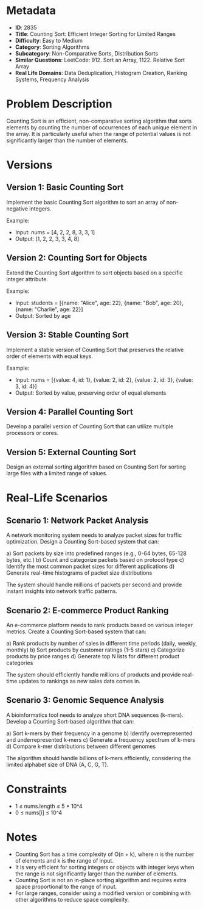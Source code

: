 # Metadata

- **ID**: 2835
- **Title**: Counting Sort: Efficient Integer Sorting for Limited Ranges
- **Difficulty**: Easy to Medium
- **Category**: Sorting Algorithms
- **Subcategory**: Non-Comparative Sorts, Distribution Sorts
- **Similar Questions**: LeetCode: 912. Sort an Array, 1122. Relative Sort Array
- **Real Life Domains**: Data Deduplication, Histogram Creation, Ranking Systems, Frequency Analysis

# Problem Description

Counting Sort is an efficient, non-comparative sorting algorithm that sorts elements by counting the number of occurrences of each unique element in the array. It is particularly useful when the range of potential values is not significantly larger than the number of elements.

# Versions

## Version 1: Basic Counting Sort

Implement the basic Counting Sort algorithm to sort an array of non-negative integers.

Example:
- Input: nums = [4, 2, 2, 8, 3, 3, 1]
- Output: [1, 2, 2, 3, 3, 4, 8]

## Version 2: Counting Sort for Objects

Extend the Counting Sort algorithm to sort objects based on a specific integer attribute.

Example:
- Input: students = [{name: "Alice", age: 22}, {name: "Bob", age: 20}, {name: "Charlie", age: 22}]
- Output: Sorted by age

## Version 3: Stable Counting Sort

Implement a stable version of Counting Sort that preserves the relative order of elements with equal keys.

Example:
- Input: nums = [{value: 4, id: 1}, {value: 2, id: 2}, {value: 2, id: 3}, {value: 3, id: 4}]
- Output: Sorted by value, preserving order of equal elements

## Version 4: Parallel Counting Sort

Develop a parallel version of Counting Sort that can utilize multiple processors or cores.

## Version 5: External Counting Sort

Design an external sorting algorithm based on Counting Sort for sorting large files with a limited range of values.

# Real-Life Scenarios

## Scenario 1: Network Packet Analysis

A network monitoring system needs to analyze packet sizes for traffic optimization. Design a Counting Sort-based system that can:

a) Sort packets by size into predefined ranges (e.g., 0-64 bytes, 65-128 bytes, etc.)
b) Count and categorize packets based on protocol type
c) Identify the most common packet sizes for different applications
d) Generate real-time histograms of packet size distributions

The system should handle millions of packets per second and provide instant insights into network traffic patterns.

## Scenario 2: E-commerce Product Ranking

An e-commerce platform needs to rank products based on various integer metrics. Create a Counting Sort-based system that can:

a) Rank products by number of sales in different time periods (daily, weekly, monthly)
b) Sort products by customer ratings (1-5 stars)
c) Categorize products by price ranges
d) Generate top N lists for different product categories

The system should efficiently handle millions of products and provide real-time updates to rankings as new sales data comes in.

## Scenario 3: Genomic Sequence Analysis

A bioinformatics tool needs to analyze short DNA sequences (k-mers). Develop a Counting Sort-based algorithm that can:

a) Sort k-mers by their frequency in a genome
b) Identify overrepresented and underrepresented k-mers
c) Generate a frequency spectrum of k-mers
d) Compare k-mer distributions between different genomes

The algorithm should handle billions of k-mers efficiently, considering the limited alphabet size of DNA (A, C, G, T).

# Constraints

- 1 ≤ nums.length ≤ 5 * 10^4
- 0 ≤ nums[i] ≤ 10^4

# Notes

- Counting Sort has a time complexity of O(n + k), where n is the number of elements and k is the range of input.
- It is very efficient for sorting integers or objects with integer keys when the range is not significantly larger than the number of elements.
- Counting Sort is not an in-place sorting algorithm and requires extra space proportional to the range of input.
- For large ranges, consider using a modified version or combining with other algorithms to reduce space complexity.